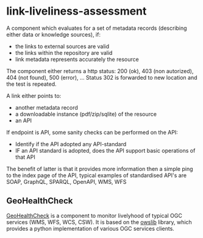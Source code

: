 # link-liveliness-assessment

A component which evaluates for a set of metadata records (describing either data or knowledge sources), if:

- the links to external sources are valid
- the links within the repository are valid
- link metadata represents accurately the resource

The component either returns a http status: 200 (ok), 403 (non autorized), 404 (not found), 500 (error), ...
Status 302 is forwarded to new location and the test is repeated.

A link either points to:

- another metadata record
- a downloadable instance (pdf/zip/sqlite) of the resource
- an API

If endpoint is API, some sanity checks can be performed on the API:

- Identify if the API adopted any API-standard
- IF an API standard is adopted, does the API support basic operations of that API

The benefit of latter is that it provides more information then a simple ping to the index page of the API, typical examples of standardised API's are SOAP, GraphQL, SPARQL, OpenAPI, WMS, WFS

## GeoHealthCheck

[GeoHealthCheck](https://GeoHealthCheck.org) is a component to monitor livelyhood of typical OGC services (WMS, WFS, WCS, CSW). It is based on the [owslib](https://owslib.readthedocs.io/en/latest/) library, which provides a python implementation of various OGC services clients.
